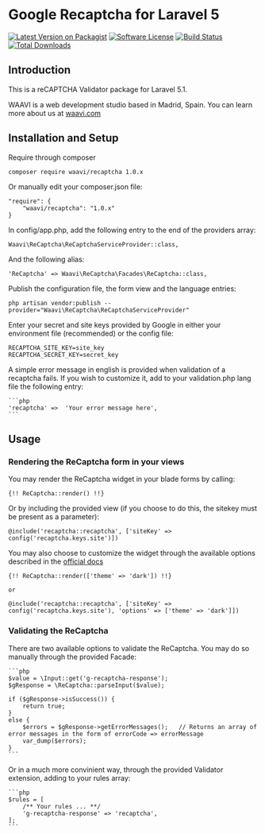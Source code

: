 # Google Recaptcha for Laravel 5

[![Latest Version on Packagist](https://img.shields.io/packagist/v/waavi/recaptcha.svg?style=flat-square)](https://packagist.org/packages/waavi/recaptcha)
[![Software License](https://img.shields.io/badge/license-MIT-brightgreen.svg?style=flat-square)](LICENSE.md)
[![Build Status](https://img.shields.io/travis/Waavi/recaptcha/master.svg?style=flat-square)](https://travis-ci.org/Waavi/recaptcha)
[![Total Downloads](https://img.shields.io/packagist/dt/waavi/recaptcha.svg?style=flat-square)](https://packagist.org/packages/waavi/recaptcha)

## Introduction

This is a reCAPTCHA Validator package for Laravel 5.1.

WAAVI is a web development studio based in Madrid, Spain. You can learn more about us at [waavi.com](http://waavi.com)

## Installation and Setup

Require through composer

    composer require waavi/recaptcha 1.0.x

Or manually edit your composer.json file:

    "require": {
        "waavi/recaptcha": "1.0.x"
    }

In config/app.php, add the following entry to the end of the providers array:

    Waavi\ReCaptcha\ReCaptchaServiceProvider::class,

And the following alias:

    'ReCaptcha' => Waavi\ReCaptcha\Facades\ReCaptcha::class,

Publish the configuration file, the form view and the language entries:

    php artisan vendor:publish --provider="Waavi\ReCaptcha\ReCaptchaServiceProvider"

Enter your secret and site keys provided by Google in either your environment file (recommended) or the config file:

    RECAPTCHA_SITE_KEY=site_key
    RECAPTCHA_SECRET_KEY=secret_key

A simple error message in english is provided when validation of a recaptcha fails. If you wish to customize it, add to your validation.php lang file the following entry:

    ```php
    'recaptcha' =>  'Your error message here',
    ```

## Usage

### Rendering the ReCaptcha form in your views

You may render the ReCaptcha widget in your blade forms by calling:

    {!! ReCaptcha::render() !!}

Or by including the provided view (if you choose to do this, the sitekey must be present as a parameter):

    @include('recaptcha::recaptcha', ['siteKey' => config('recaptcha.keys.site')])

You may also choose to customize the widget through the available options described in the [official docs](https://developers.google.com/recaptcha/docs/display)

    {!! ReCaptcha::render(['theme' => 'dark']) !!}

    or

    @include('recaptcha::recaptcha', ['siteKey' => config('recaptcha.keys.site'), 'options' => ['theme' => 'dark']])

### Validating the ReCaptcha

There are two available options to validate the ReCaptcha. You may do so manually through the provided Facade:

    ```php
    $value = \Input::get('g-recaptcha-response');
    $gResponse = \ReCaptcha::parseInput($value);

    if ($gResponse->isSuccess()) {
        return true;
    }
    else {
        $errors = $gResponse->getErrorMessages();   // Returns an array of error messages in the form of errorCode => errorMessage
        var_dump($errors);
    }
    ```

Or in a much more convinient way, through the provided Validator extension, adding to your rules array:

    ```php
    $rules = [
        /** Your rules ... **/
        'g-recaptcha-response' => 'recaptcha',
    ];
    ```